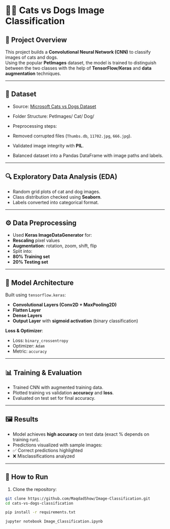 # 🐶🐱 Cats vs Dogs Image Classification

## 📌 Project Overview
This project builds a **Convolutional Neural Network (CNN)** to classify images of cats and dogs.  
Using the popular **PetImages** dataset, the model is trained to distinguish between the two classes with the help of **TensorFlow/Keras** and **data augmentation** techniques.  

---

## 📂 Dataset
- Source: [Microsoft Cats vs Dogs Dataset](https://www.microsoft.com/en-us/download/details.aspx?id=54765)  
- Folder Structure:
PetImages/
Cat/
Dog/

- Preprocessing steps:
- Removed corrupted files (`Thumbs.db`, `11702.jpg`, `666.jpg`).
- Validated image integrity with **PIL**.
- Balanced dataset into a Pandas DataFrame with image paths and labels.

---

## 🔍 Exploratory Data Analysis (EDA)
- Random grid plots of cat and dog images.
- Class distribution checked using **Seaborn**.
- Labels converted into categorical format.

---

## ⚙️ Data Preprocessing
- Used **Keras ImageDataGenerator** for:
- **Rescaling** pixel values  
- **Augmentation**: rotation, zoom, shift, flip  
- Split into:
- **80% Training set**
- **20% Testing set**

---

## 🧠 Model Architecture
Built using `tensorflow.keras`:
- **Convolutional Layers (Conv2D + MaxPooling2D)**
- **Flatten Layer**
- **Dense Layers**
- **Output Layer** with **sigmoid activation** (binary classification)

**Loss & Optimizer**:
- Loss: `binary_crossentropy`
- Optimizer: `Adam`
- Metric: `accuracy`

---

## 📊 Training & Evaluation
- Trained CNN with augmented training data.
- Plotted training vs validation **accuracy** and **loss**.
- Evaluated on test set for final accuracy.

---

## 🖼️ Results
- Model achieves **high accuracy** on test data (exact % depends on training run).
- Predictions visualized with sample images:
- ✅ Correct predictions highlighted
- ❌ Misclassifications analyzed

---

## 🚀 How to Run
1. Clone the repository:
 ```bash
 git clone https://github.com/MaqdadShow/Image-Classification.git
 cd cats-vs-dogs-classification
```
```bash
pip install -r requirements.txt
```
```bash
jupyter notebook Image_Classification.ipynb
```
